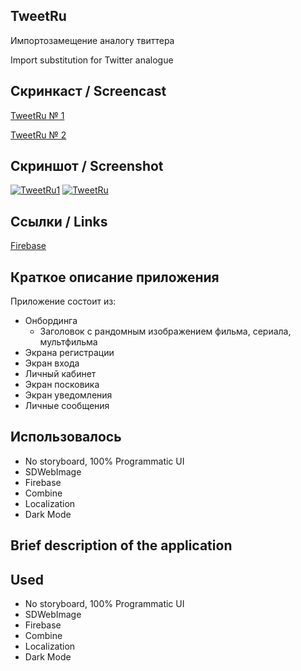 ## **TweetRu**

Импортозамещение аналогу твиттера

Import substitution for Twitter analogue

## Скринкаст / Screencast 
[TweetRu № 1 ](https://disk.yandex.ru/i/NT5o8OwTFyHpHg)

[TweetRu № 2 ](https://disk.yandex.ru/i/jPw0GOHaWcaI6Q)

## **Скриншот / Screenshot**
<a href="https://ibb.co/pKZR48k"><img src="https://i.ibb.co/rpMc5SX/TweetRu1.jpg" alt="TweetRu1" border="0"></a>
<a href="https://ibb.co/4f7XLYW"><img src="https://i.ibb.co/b3PCV21/TweetRu.jpg" alt="TweetRu" border="0"></a>
## **Ссылки / Links**

[Firebase](https://firebase.google.com)

## Краткое описание приложения

Приложение состоит из:
 - Онбординга
   - Заголовок с рандомным изображением фильма, сериала, мультфильма
 - Экрана регистрации
 - Экран входа
 - Личный кабинет
 - Экран посковика
 - Экран уведомления
 - Личные сообщения 


## **Использовалось**
- No storyboard, 100% Programmatic UI
- SDWebImage
- Firebase
- Combine
- Localization
- Dark Mode

## Brief description of the application

 
## **Used**
- No storyboard, 100% Programmatic UI
- SDWebImage
- Firebase
- Combine
- Localization
- Dark Mode
